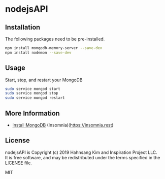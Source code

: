 # nodejsAPI

## Installation

The following packages need to be pre-installed.
```sh
npm install mongodb-memory-server --save-dev
npm install nodemon --save-dev

```


## Usage
Start, stop, and restart your MongoDB
```sh
sudo service mongod start
sudo service mongod stop
sudo service mongod restart
```

## More Information
* [Install MongoDB](https://docs.mongodb.com/manual/administration/install-community/)
(Insomnia)(https://insomnia.rest)

## License
nodejsAPI is Copyright (c) 2019 Hahnsang Kim and Inspiration Project LLC. It is free software, and may be redistributed under the terms specified in the [LICENSE](LICENSE) file.

MIT